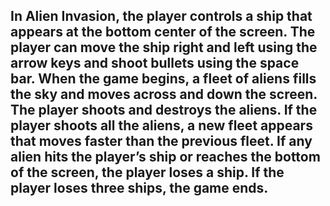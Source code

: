 In Alien Invasion, the player controls a ship that appears at
the bottom center of the screen. The player can move the ship
right and left using the arrow keys and shoot bullets using the
space bar. When the game begins, a fleet of aliens fills the sky
and moves across and down the screen. The player shoots and
destroys the aliens. If the player shoots all the aliens, a new fleet
appears that moves faster than the previous fleet. If any alien hits
the player’s ship or reaches the bottom of the screen, the player
loses a ship. If the player loses three ships, the game ends.
-----------------------------------------------------------------------------
